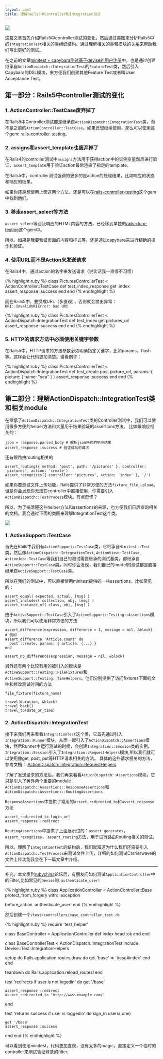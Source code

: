 ```yaml
---
layout: post
title: 理解Rails5中Controller和Integration测试
---
```


![](/images/Bing_706.JPG)

这篇文章首先介绍Rails5中controller测试的变化，然后通过类图来分析Rails5中的`IntegrationTest`相关的类组织结构。通过理解相关的类和模块的关系来帮助我们写出更好的测试。

在之前的文章[minitest + capybara测试基于devise的用户注册](http://www.bigbing.net/2015/11/23/rails4-minitest-capybara-devise/)中，也是通过创建继承自`ActionDispatch::IntegrationTest`的`FeatureTest`类，然后引入Capybara的DSL模块，来方便我们创建其他Feature Test或者叫User Acceptance Test。

## 第一部分：Rails5中controller测试的变化

### 1. ActionController::TestCase废弃掉了

在Rails5中Controller测试都是继承自`ActionDispatch::IntegrationTest`类，而不是之前的`ActionController::TestCase`。如果还想继续使用，那么可以使用这个gem: [rails-controller-testing](https://github.com/rails/rails-controller-testing)。

### 2. assigns和assert_template也废弃掉了

在Rails4的controller测试中`assigns`方法用于获得action中的实例变量然后进行验证，`assert_template`用于验证action最后渲染了指定的template。

在Rails5中，controller测试强调的更多的是action的处理结果，比如响应的状态和响应的结果。

如果你还是想使用上面这两个方法，还是可以在[rails-controller-testing](https://github.com/rails/rails-controller-testing)这个gem中找到他们。

### 3. 移走assert_select等方法

`assert_select`等验证响应的HTML内容的方法，已经移到单独的[rails-dom-testing](https://github.com/rails/rails-dom-testing)这个gem中。

所以，如果是我要验证页面的内容和样式等，还是通过capybara来进行精确的操作和验证。

### 4. 使用URL而不是Action来发送请求

在Rails4中，通过action的名字来发送请求（说实话我一直很不习惯）

{% highlight ruby %}
class PicturesControllerTest < ActionController::TestCase
  def test_index_response
    get :index
    assert_response :success
  end
end
{% endhighlight %}

而在Rails5中，要换成URL（多直观），否则就会抛出异常：`URI::InvalidURIError: bad URI`

{% highlight ruby %}
class PicturesControllerTest < ActionDispatch::IntegrationTest
  def test_index
    get pictures_url
    assert_response :success
  end
end
{% endhighlight %}

### 5. HTTP的请求方法中必须使用关键字参数

在Rails5中，HTTP请求的方法参数必须明确指定关键字，比如params，flash等。这样会让代码更加清楚。请看例子：

{% highlight ruby %}
class PicturesControllerTest < ActionDispatch::IntegrationTest
  def test_create
    post picture_url, params: { picture: { name: "sea" } }
    assert_response :success
  end
end
{% endhighlight %}

## 第二部分：理解ActionDispatch::IntegrationTest类和相关module

在继承了`ActionDispatch::IntegrationTest`类的Controller测试中，我们可以使用很多方便的helper方法和大量用于结果验证的assertions方法。
比如跟响应相关的：

	json = response.parsed_body # 解析json格式的响应结果
	assert_response :success # 验证成功的请求

还有跟路由routing相关的

	assert_routing({ method: 'post', path: '/pictures' }, controller: 'pictures', action: 'create')
	assert_recognizes({ controller: 'pictures', action: 'index' }, '/')

如果你要测试文件上传功能，Rails提供了非常方便的方法`fixture_file_upload`。但是你会发现你无法在controller中直接使用，你需要引入`ActionDispatch::TestProcess`模块。有点奇怪？

所以，为了搞清楚这些helper方法和assertions的来源，也方便我们日后查询相关的文档，我会通过下面的类图来理解IntegrationTest这个类。

![](/images/integration_test2.jpg)


### 1. ActiveSupport::TestCase

首先在Rails中我们有`ActiveSupport::TestCase`类，它继承自`Minitest::Test`类，然后像`ActionDispatch::IntegrationTest`, `ActionView::TestCase`, `ActiveJob::TestCase`等我们自己的测试需要继承的测试基类，都继承自`ActiveSupport::TestCase`类。同时你会发现，我们自己的model的测试都是直接继承自`ActiveSupport::TestCase`类。

所以在我们的测试中，可以直接使用minitest提供的一些assertions，比如常见的：

	assert_equal( expected, actual, [msg] )
	assert_includes( collection, obj, [msg] )
	assert_instance_of( class, obj, [msg] )

由于`ActiveSupport::TestCase`引入了`ActiveSupport::Testing::Assertions`模块，所以我们可以使用非常方便的方法

	assert_difference(expression, difference = 1, message = nil, &block)
	# 例如
	assert_difference 'Article.count' do
  	  post :create, params: { article: {...} }
	end

	assert_no_difference(expression, message = nil, &block)

另外还有两个比较有用的被引入的模块是`ActiveSupport::Testing::FileFixtures`和`ActiveSupport::Testing::TimeHelpers`。他们分别提供了访问fixtures下面的文件和修改测试时间的方法

	file_fixture(fixture_name)

	travel(duration, &block)
	travel_back()
	travel_to(date_or_time)

### 2. ActionDispatch::IntegrationTest

接下来我们再来看看`IntegrationTest`这个类，它首先通过引入`Integration::Runner`模块，从而一起引入了`ActionDispatch::Assertions`模块，然后Runner中运行测试的时候，会创建`Integration::Session`类的实例，`Integration::Session`引入了`Integration::RequestHelpers`模块,所以我们就可以使用像get, post, put等HTTP请求相关的方法。
具体的这些请求相关的方法，参考文档： [ActionDispatch::Integration::RequestHelpers](http://api.rubyonrails.org/classes/ActionDispatch/Integration/RequestHelpers.html)

了解了发送请求的方法后，我们再来看看`ActionDispatch::Assertions`模块，它只是引入了另外两个重要的module：`ActionDispatch::Assertions::ResponseAssertions`和 `ActionDispatch::Assertions::RoutingAssertions`

`ResponseAssertions`中提供了常用的a`ssert_redirected_to`和`assert_response`方法

	assert_redirected_to login_url
	assert_response :redirect

`RoutingAssertions`中提供了上面展示过的：`assert_generates`， `assert_recognizes`， `assert_routing`方法，用于进行路由Routing相关的测试。


所以，理解了`IntegrationTest`的结构后，我们就知道为什么我们还需要引入`ActionDispatch::TestProcess`来测试文件上传，详细的如何测试Carrierwave的文件上传功能我会在下一篇文章中介绍。

----

补充，本文发到[rubychina](http://rubychina.org)论坛后，有朋友问如何测试`ApplicationController`中的Filter,比如常见的`Devise`的`:authenticate_user!`

{% highlight ruby %}
class ApplicationController < ActionController::Base
  protect_from_forgery with: :exception

  before_action :authenticate_user!
end
{% endhighlight %}

然后创建一个`/test/controllers/base_controller_test.rb`

{% highlight ruby %}
require 'test_helper'

class BaseController < ApplicationController
  def index
    head :ok
  end
end

class BaseControllerTest  < ActionDispatch::IntegrationTest
  include Devise::Test::IntegrationHelpers

  setup do
    Rails.application.routes.draw do
      get 'base' => 'base#index'
    end
  end

  teardown do
    Rails.application.reload_routes!
  end

  test 'redirects if user is not logedin' do
    get '/base'

    assert_response :redirect
    assert_redirected_to 'http://www.example.com/'
  end

  test 'returns success if user is loggedin' do
    sign_in users(:one)

    get '/base'
    assert_response :success
  end
end
{% endhighlight %}

可以看到使用minitest，代码更加直观，没有太多的magic，直接定义一个临时的controller来测试验证登录的filter.


